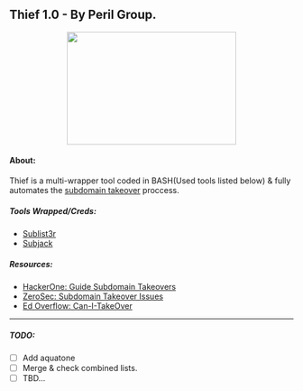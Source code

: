 ## Thief 1.0 - By Peril Group.

<p align="center">
  <img width="300" height="200" src="https://i.imgur.com/iMgAD12.png">
</p>

#### About:
Thief is a multi-wrapper tool coded in BASH(Used tools listed below) & fully automates the [subdomain takeover](https://www.hackerone.com/blog/Guide-Subdomain-Takeovers) proccess. 

##### Tools Wrapped/Creds:
- [Sublist3r](https://github.com/aboul3la/Sublist3r) 
- [Subjack](https://github.com/haccer/subjack) 

##### Resources:
- [HackerOne: Guide Subdomain Takeovers](https://www.hackerone.com/blog/Guide-Subdomain-Takeovers)
- [ZeroSec: Subdomain Takeover Issues](https://blog.zsec.uk/subdomainhijack/)
- [Ed Overflow: Can-I-TakeOver](https://github.com/EdOverflow/can-i-take-over-xyz)
------------
##### TODO:
- [ ] Add aquatone
- [ ] Merge & check combined lists.
- [ ] TBD...
